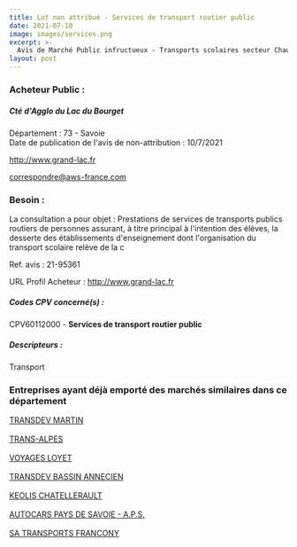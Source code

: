 ```yaml
---
title: Lot non attribué - Services de transport routier public
date: 2021-07-10
image: images/services.png
excerpt: >-
  Avis de Marché Public infructueux - Transports scolaires secteur Chautagne et Albanais 2021 /2022
layout: post
---
```


### Acheteur Public :
##### Cté d'Agglo du Lac du Bourget
Département : 73 - Savoie<br/>
Date de publication de l'avis de non-attribution : 10/7/2021


http://www.grand-lac.fr

correspondre@aws-france.com


### Besoin :

La consultation a pour objet : Prestations de services de transports publics routiers de personnes assurant, à titre principal à l'intention des élèves, la desserte des établissements d'enseignement dont l'organisation du transport scolaire relève de la c

Ref. avis : 21-95361

URL Profil Acheteur : http://www.grand-lac.fr

##### Codes CPV concerné(s) :
CPV60112000 - **Services de transport routier public** <br/>

##### Descripteurs :
Transport <br/>

### Entreprises ayant déjà emporté des marchés similaires dans ce département
<a href="/entreprise-543/siren-075920058">TRANSDEV MARTIN</a><br/><br/>
<a href="/entreprise-544/siren-304994775">TRANS-ALPES</a><br/><br/>
<a href="/entreprise-545/siren-313642183">VOYAGES LOYET</a><br/><br/>
<a href="/entreprise-546/siren-325720159">TRANSDEV BASSIN ANNECIEN</a><br/><br/>
<a href="/entreprise-550/siren-347774879">KEOLIS CHATELLERAULT</a><br/><br/>
<a href="/entreprise-572/siren-534154687">AUTOCARS PAYS DE SAVOIE - A.P.S.</a><br/><br/>
<a href="/entreprise-574/siren-777345125">SA TRANSPORTS FRANCONY</a><br/><br/>
